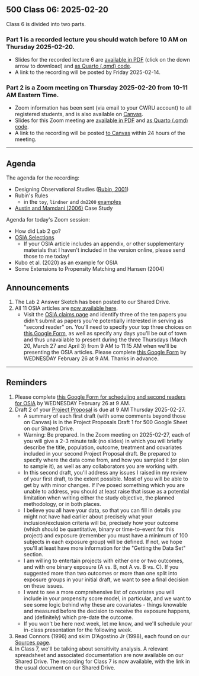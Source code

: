 ## 500 Class 06: 2025-02-20

Class 6 is divided into two parts.

### Part 1 is a recorded lecture you should watch before 10 AM on Thursday 2025-02-20.

- Slides for the recorded lecture 6 are [available in PDF](https://github.com/THOMASELOVE/500-slides-2025/blob/main/500_slides06r.pdf) (click on the down arrow to download) and [as Quarto (.qmd) code](https://github.com/THOMASELOVE/500-slides-2025/blob/main/500_slides06r.qmd).
- A link to the recording will be posted by Friday 2025-02-14.

### Part 2 is a Zoom meeting on Thursday 2025-02-20 from **10-11 AM** Eastern Time. 

- Zoom information has been sent (via email to your CWRU account) to all registered students, and is also available on [Canvas](https://canvas.case.edu).
- Slides for this Zoom meeting are [available in PDF](https://github.com/THOMASELOVE/500-slides-2025/blob/main/500_slides06z.pdf) and [as Quarto (.qmd) code](https://github.com/THOMASELOVE/500-slides-2025/blob/main/500_slides06z.qmd).
- A link to the recording will be posted [to Canvas](https://canvas.case.edu/) within 24 hours of the meeting.

----

## Agenda

The agenda for the recording:

- Designing Observational Studies ([Rubin, 2001](https://github.com/THOMASELOVE/500-sources/blob/main/articles/Rubin%202001%20Tobacco%20Litigation%20article.pdf))
- Rubin's Rules
  - in the `toy`, `lindner` and `dm2200` [examples](https://thomaselove.github.io/500-examples/)
- [Austin and Mamdani (2006)](https://github.com/THOMASELOVE/500-sources/blob/main/articles/Austin%20and%20Mamdani%202006%20case%20study.pdf) Case Study

Agenda for today's Zoom session:

- How did Lab 2 go?
- [OSIA Selections](https://github.com/THOMASELOVE/500-classes-2025/tree/main/osia)
    - If your OSIA article includes an appendix, or other supplementary materials that I haven't included in the version online, please send those to me today!
- Kubo et al. (2020) as an example for OSIA
- Some Extensions to Propensity Matching and Hansen (2004)

## Announcements

1. The Lab 2 Answer Sketch has been posted to our Shared Drive.
2. All 11 OSIA articles are [now available here](https://github.com/THOMASELOVE/500-classes-2025/tree/main/osia).
    - Visit the [OSIA claims page](https://github.com/THOMASELOVE/500-classes-2025/tree/main/osia) and identify three of the ten papers you didn't submit as papers you're potentially interested in serving as "second reader" on. You'll need to specify your top three choices on [this Google Form](https://forms.gle/HkTWtzJnzrzoKjx88), as well as specify any days you'll be out of town and thus unavailable to present during the three Thursdays (March 20, March 27 and April 3) from 9 AM to 11:15 AM when we'll be presenting the OSIA articles. Please complete [this Google Form](https://forms.gle/HkTWtzJnzrzoKjx88) by WEDNESDAY February 26 at 9 AM. Thanks in advance.

---

## Reminders

1. Please complete [this Google Form for scheduling and second readers for OSIA](https://forms.gle/HkTWtzJnzrzoKjx88) by WEDNESDAY February 26 at 9 AM.
2. Draft 2 of your [Project Proposal](https://thomaselove.github.io/500-2025/proj500.html#the-project-proposal) is due at 9 AM Thursday 2025-02-27.
    - A summary of each first draft (with some comments beyond those on Canvas) is in the Project Proposals Draft 1 for 500 Google Sheet on our Shared Drive.
    - Warning: Be prepared. In the Zoom meeting on 2025-02-27, each of you will give a 2-3 minute talk (no slides) in which you will briefly describe the title, population, outcome, treatment and covariates included in your second Project Proposal draft. Be prepared to specify where the data come from, and how you sampled it (or plan to sample it), as well as any collaborators you are working with.
    - In this second draft, you'll address any issues I raised in my review of your first draft, to the extent possible. Most of you will be able to get by with minor changes. If I've posed something which you are unable to address, you should at least raise that issue as a potential limitation when writing either the study objective, the planned methodology, or in both places.
    - I believe you all have your data, so that you can fill in details you might not have had earlier about precisely what your inclusion/exclusion criteria will be, precisely how your outcome (which should be quantitative, binary or time-to-event for this project) and exposure (remember you must have a minimum of 100 subjects in each exposure group) will be defined. If not, we hope you'll at least have more information for the "Getting the Data Set" section.
    - I am willing to entertain projects with either one or two outcomes, and with one binary exposure (A vs. B, not A vs. B vs. C). If you suggested more than two outcomes or more than one split into exposure groups in your initial draft, we want to see a final decision on these issues.
    - I want to see a more comprehensive list of covariates you will include in your propensity score model, in particular, and we want to see some logic behind why these are covariates - things knowable and measured before the decision to receive the exposure happens, and (definitely) which pre-date the outcome.
    - If you won't be here next week, let me know, and we'll schedule your in-class presentation for the following week.
3. Read Connors (1996) and skim D'Agostino Jr (1998), each found on our [Sources page](https://github.com/THOMASELOVE/500-sources).
4. In Class 7, we'll be talking about sensitivity analysis. A relevant spreadsheet and associated documentation are now available on our Shared Drive. The recording for Class 7 is now available, with the link in the usual document on our Shared Drive.
